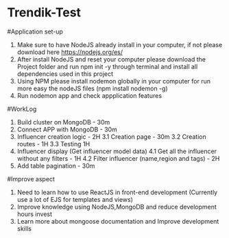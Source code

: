 # Trendik-Test
 
#Application set-up
1. Make sure to have NodeJS already install in your computer, if not please download here https://nodejs.org/es/
2. After install NodeJS and reset your computer please download the Project folder and run npm init -y through terminal and install all dependencies used in this project
3. Using NPM please install nodemon globally in your computer for run more easy the nodeJS files (npm install nodemon -g)
4. Run nodemon app and check appplication features

#WorkLog
1. Build cluster on MongoDB - 30m
2. Connect APP with MongoDB - 30m
3. Influencer creation logic - 2H
3.1 Creation page - 30m
3.2 Creation routes - 1H
3.3 Testing 1H
4. Influencer display (Get influencer model data)
4.1 Get all the influencer without any filters - 1H
4.2 Filter influencer (name,region and tags) - 2H
5. Add table pagination - 30m

#Improve aspect
1. Need to learn how to use ReactJS in front-end development (Currently use a lot of EJS for templates and views)
2. Improve knowledge using NodeJS,MongoDB and reduce development hours invest
3. Learn more about mongoose documentation and Improve development skills
